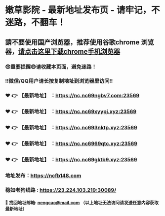 # 嫩草影院 - 最新地址发布页 - 请牢记，不迷路，不翻车！

## 請不要使用国产浏览器，推荐使用谷歌chrome 浏览器，<a href = "https://www.google.cn/chrome/">请点击这里下载chrome手机浏览器</a>

### :sunglasses:重要提醒:sunglasses:请收藏本页面，避免迷路！
### ‼️微信/QQ用户请长按复制地址到浏览器里访问‼️

### :heart: :point_right: 【最新地址】 ：https://nc.nc69ngbv7.com:23569
### :heart: :point_right: 【最新地址】 ：https://nc.nc69xyypj.xyz:23569
### :heart: :point_right: 【最新地址】 ：https://nc.nc693nktp.xyz:23569
### :heart: :point_right: 【最新地址】 ：https://nc.nc6969qtc.xyz:23569
### :heart: :point_right: 【最新地址】 ：https://nc.nc69gktb9.xyz:23569

### 地址发布：https://ncfb148.com
### 稳如老狗线路 : https://23.224.103.219:30089/

#### :e-mail: __找回地址邮箱: nengcao@mail.com （以上地址无法访问请发送任意内容获取最新地址）__
